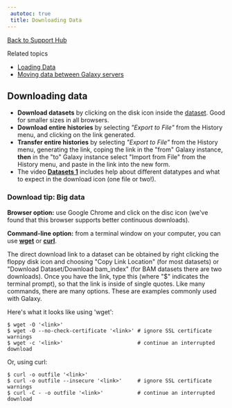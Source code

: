 ```yaml
---
 autotoc: true
 title: Downloading Data
---
```

 
[Back to Support Hub](http://wiki.galaxyproject.org/support/)

Related topics
 * [Loading Data](http://wiki.galaxyproject.org/support/loading-data/)
 * [Moving data between Galaxy servers](https://galaxyproject.org/community/log/2016/moving-data-between-galaxies/)


## Downloading data

* **Download datasets** by clicking on the disk icon inside the [dataset](/learn/managing-datasets). Good for smaller sizes in all browsers.
* **Download entire histories** by selecting _"Export to File"_ from the History menu, and clicking on the link generated.
* **Transfer entire histories** by selecting _"Export to File"_ from the History menu, generating the link, coping the link in the "from" Galaxy instance, **then** in the "to" Galaxy instance select "Import from File" from the History menu, and paste in the link into the new form.
* The video **[Datasets 1](http://vimeo.com/galaxyproject/datasets1)** includes help about different datatypes and what to expect in the download icon (one file or two!).


### Download tip: Big data


**Browser option:** use Google Chrome and click on the disc icon (we've found that this browser supports better continuous downloads).

**Command-line option:** from a terminal window on your computer, you can use **[wget](https://www.gnu.org/software/wget/manual/html_node/Download-Options.html#Download-Options)** or **[curl](http://en.wikipedia.org/wiki/CURL)**.

The direct download link to a dataset can be obtained by right clicking the
floppy disk icon and choosing "Copy Link Location" (for most datasets) or
"Download Dataset/Download bam_index" (for BAM datasets there are two
downloads). Once you have the link, type this (where "$" indicates the terminal
prompt), so that the link is inside of single quotes. Like many commands, there
are many options. These are examples commonly used with Galaxy.

Here's what it looks like using 'wget':

```
$ wget -O '<link>'
$ wget -O --no-check-certificate '<link>' # ignore SSL certificate warnings
$ wget -c '<link>'                        # continue an interrupted download
```

Or, using curl:

```
$ curl -o outfile '<link>' 
$ curl -o outfile --insecure '<link>'     # ignore SSL certificate warnings
$ curl -C - -o outfile '<link>'           # continue an interrupted download
```


